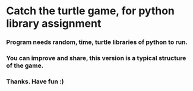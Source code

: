 # Catch the turtle game, for python library assignment
###  Program needs random, time, turtle libraries of python to run. 
###  You can improve and share, this version is a typical structure of the game.
###  Thanks. Have fun :)
  

  
